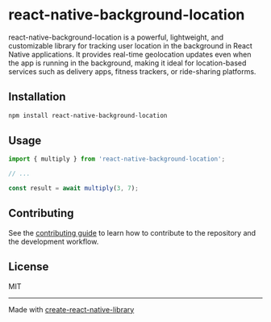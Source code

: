 # react-native-background-location

react-native-background-location is a powerful, lightweight, and customizable library for tracking user location in the background in React Native applications. It provides real-time geolocation updates even when the app is running in the background, making it ideal for location-based services such as delivery apps, fitness trackers, or ride-sharing platforms.

## Installation

```sh
npm install react-native-background-location
```

## Usage


```js
import { multiply } from 'react-native-background-location';

// ...

const result = await multiply(3, 7);
```


## Contributing

See the [contributing guide](CONTRIBUTING.md) to learn how to contribute to the repository and the development workflow.

## License

MIT

---

Made with [create-react-native-library](https://github.com/callstack/react-native-builder-bob)
